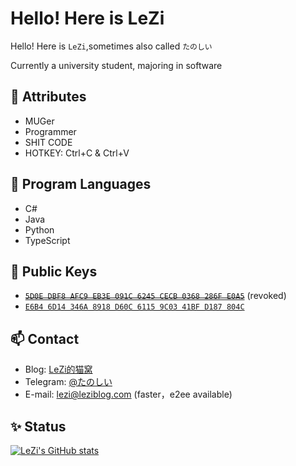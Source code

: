 # Hello! Here is LeZi

Hello! Here is `LeZi`,sometimes also called `たのしい`

Currently a university student, majoring in software

## 👋 Attributes

- MUGer
- Programmer
- SHIT CODE
- HOTKEY: Ctrl+C & Ctrl+V

## 🔭 Program Languages

- C#
- Java
- Python
- TypeScript

## 🔑 Public Keys

- ~~[`5D0E DBF8 AFC9 EB3E 091C 6245 CECB 0368 286F E0A5`](https://keys.openpgp.org/vks/v1/by-fingerprint/5D0EDBF8AFC9EB3E091C6245CECB0368286FE0A5)~~ (revoked)
- [`E6B4 6D14 346A 8918 D60C 6115 9C03 41BF D187 804C`](https://github.com/LeZi9916.gpg)

## 📫 Contact

- Blog: [LeZi的猫窝](https://leziblog.com)
- Telegram: [@たのしい](https://t.me/LeZi9916)
- E-mail: [lezi@leziblog.com](mailto:lezi@leziblog.com) (faster，e2ee available)

## ✨ Status

[![LeZi's GitHub stats](https://github-readme-stats.vercel.app/api?username=LeZi9916&show_icons=true&theme=radical&count_private=true)](https://github.com/anuraghazra/github-readme-stats)
